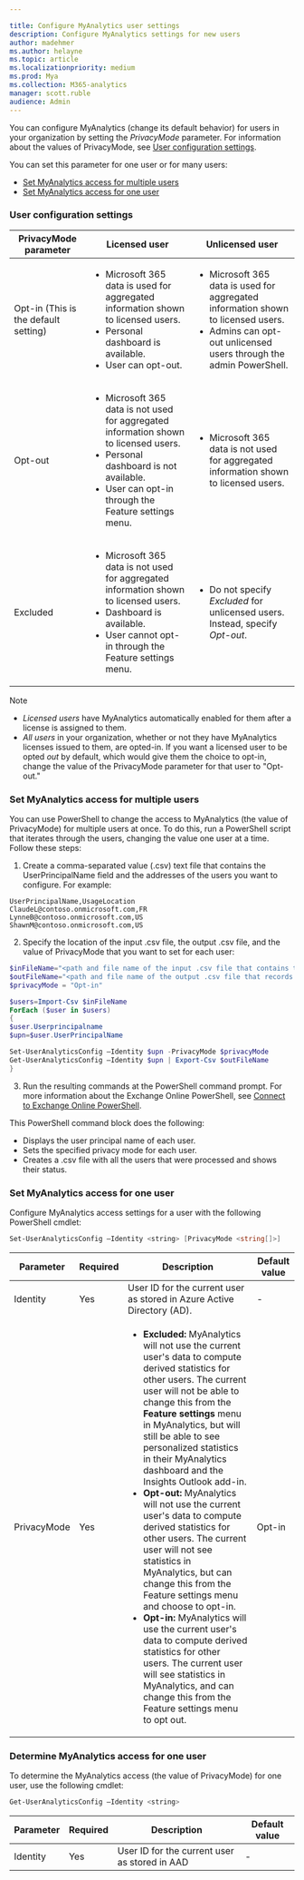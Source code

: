 ```yaml
---

title: Configure MyAnalytics user settings
description: Configure MyAnalytics settings for new users
author: madehmer
ms.author: helayne
ms.topic: article
ms.localizationpriority: medium 
ms.prod: Mya
ms.collection: M365-analytics
manager: scott.ruble
audience: Admin
---
```


You can configure MyAnalytics (change its default behavior) for users in your organization by setting the *PrivacyMode* parameter. For information about the values of PrivacyMode, see [User configuration settings](#user-configuration-settings).

You can set this parameter for one user or for many users:  

* [Set MyAnalytics access for multiple users](#set-myanalytics-access-for-multiple-users)
* [Set MyAnalytics access for one user](#set-myanalytics-access-for-one-user)

### User configuration settings

PrivacyMode parameter  | Licensed user  | Unlicensed user
------------- | -------------  | ---------------
Opt-in (This is the default setting)        | <ul><li>Microsoft 365 data is used for aggregated information shown to licensed users.</li><li>Personal dashboard is available.</li><li>User can opt-out.</li></ul>  | <ul><li>Microsoft 365 data is used for aggregated information shown to licensed users.</li><li>Admins can opt-out unlicensed users through the admin PowerShell. </li></ul>  
Opt-out    | <ul><li>Microsoft 365 data is not used for aggregated information shown to licensed users.</li><li> Personal dashboard is not available.</li><li>User can opt-in through the Feature settings menu.</li></ul>   |  <ul><li> Microsoft 365 data is not used for aggregated information shown to licensed users.</li></ul>
Excluded   |<ul><li> Microsoft 365 data is not used for aggregated information shown to licensed users.</li><li>Dashboard is available.</li><li>User cannot opt-in through the Feature settings menu.</li></ul>  |<ul><li> Do not specify _Excluded_ for unlicensed users. Instead, specify _Opt-out_.</li></ul>

>[!Note]  
>
>* _Licensed users_ have MyAnalytics automatically enabled for them after a license is assigned to them.
>* _All users_ in your organization, whether or not they have MyAnalytics licenses issued to them, are opted-in. If you want a licensed user to be opted _out_ by default, which would give them the choice to opt-in, change the value of the PrivacyMode parameter for that user to "Opt-out."

### Set MyAnalytics access for multiple users

You can use PowerShell to change the access to MyAnalytics (the value of PrivacyMode) for multiple users at once. To do this, run a PowerShell script that iterates through the users, changing the value one user at a time. Follow these steps:

1. Create a comma-separated value (.csv) text file that contains the UserPrincipalName field and the addresses of the users you want to configure. For example:

```
UserPrincipalName,UsageLocation
ClaudeL@contoso.onmicrosoft.com,FR
LynneB@contoso.onmicrosoft.com,US
ShawnM@contoso.onmicrosoft.com,US
```

2. Specify the location of the input .csv file, the output .csv file, and the value of PrivacyMode that you want to set for each user:

```powershell
$inFileName="<path and file name of the input .csv file that contains the users, example: C:\admin\Users2License..csv>"
$outFileName="<path and file name of the output .csv file that records the results, example: C:\admin\Users2License-Done..csv>"
$privacyMode = "Opt-in"

$users=Import-Csv $inFileName
ForEach ($user in $users)
{
$user.Userprincipalname
$upn=$user.UserPrincipalName

Set-UserAnalyticsConfig –Identity $upn -PrivacyMode $privacyMode
Get-UserAnalyticsConfig –Identity $upn | Export-Csv $outFileName
}
```
3. Run the resulting commands at the PowerShell command prompt. For more information about the Exchange Online PowerShell, see [Connect to Exchange Online PowerShell](/powershell/exchange/connect-to-exchange-online-powershell).

This PowerShell command block does the following:

 * Displays the user principal name of each user.
 * Sets the specified privacy mode for each user.
 * Creates a .csv file with all the users that were processed and shows their status.

### Set MyAnalytics access for one user

Configure MyAnalytics access settings for a user with the following PowerShell cmdlet:

```powershell
Set-UserAnalyticsConfig –Identity <string> [PrivacyMode <string[]>]
```

Parameter   |   Required   |   Description   | Default value
----------  |  ----------  |  -------------- | -------------
Identity   |   Yes   | User ID for the current user as stored in Azure Active Directory (AD).   |   -
PrivacyMode   |   Yes   | <ul><li>__Excluded:__ MyAnalytics will not use the current user's data to compute derived statistics for other users. The current user will not be able to change this from the **Feature settings** menu in MyAnalytics, but will still be able to see personalized statistics in their MyAnalytics dashboard and the Insights Outlook add-in.</li><li>__Opt-out:__ MyAnalytics will not use the current user's data to compute derived statistics for other users. The current user will not see statistics in MyAnalytics, but can change this from the Feature settings menu and choose to opt-in.</li><li>__Opt-in:__ MyAnalytics will use the current user's data to compute derived statistics for other users. The current user will see statistics in MyAnalytics, and can change this from the Feature settings menu to opt out.</li></ul>|  Opt-in
  
### Determine MyAnalytics access for one user

To determine the MyAnalytics access (the value of PrivacyMode) for one user, use the following cmdlet:

```powershell
Get-UserAnalyticsConfig –Identity <string>
```

Parameter   |   Required   |    Description    |   Default value
----------- | ------------ |  ---------------  | ---------------
Identity    |  Yes         |    User ID for the current user as stored in AAD  | -